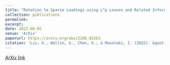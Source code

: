 ```yaml
---
title: "Rotation to Sparse Loadings using L^p Losses and Related Inference Problems"
collection: publications
permalink: 
excerpt:
date: 2022-06-05
venue: 'ArXiv'
paperurl: https://arxiv.org/abs/2206.02263
citation: 'Liu, X., Wallin, G., Chen, X., & Moustaki, I. (2022). &quot;Rotation to Sparse Loadings using L^p Losses and Related Inference Problems.&quot; <i>ArXiv</i>.'
---
```

[ArXiv link](https://arxiv.org/abs/2206.02263)
